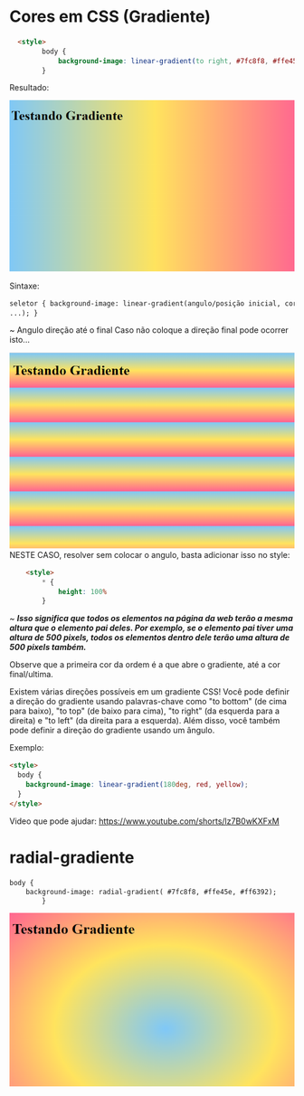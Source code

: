 # Cores em CSS (Gradiente)

```html
  <style>
        body {
            background-image: linear-gradient(to right, #7fc8f8, #ffe45e, #ff6392);
        }
```

Resultado:

![Alt text](img/exemploaula13.png)

Sintaxe:

```html
seletor { background-image: linear-gradient(angulo/posição inicial, cor1, color2
...); }
```

~ Angulo direção até o final
Caso não coloque a direção final pode ocorrer isto...

![Alt text](img/exemploaula13aa.png)
NESTE CASO, resolver sem colocar o angulo, basta adicionar isso no style:

```html
    <style>
        * {
            height: 100%
        }
```

~ **_Isso significa que todos os elementos na página da web terão a mesma altura que o elemento pai deles. Por exemplo, se o elemento pai tiver uma altura de 500 pixels, todos os elementos dentro dele terão uma altura de 500 pixels também._**

Observe que a primeira cor da ordem é a que abre o gradiente, até a cor final/ultima.

Existem várias direções possíveis em um gradiente CSS! Você pode definir a direção do gradiente usando palavras-chave como "to bottom" (de cima para baixo), "to top" (de baixo para cima), "to right" (da esquerda para a direita) e "to left" (da direita para a esquerda). Além disso, você também pode definir a direção do gradiente usando um ângulo.

Exemplo:

```html
<style>
  body {
    background-image: linear-gradient(180deg, red, yellow);
  }
</style>
```

Video que pode ajudar: https://www.youtube.com/shorts/lz7B0wKXFxM

# radial-gradiente

```
body {
    background-image: radial-gradient( #7fc8f8, #ffe45e, #ff6392);
        }
```

![Alt text](img/exemploaula13radial.png)
